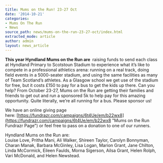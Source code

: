 ```yaml
---
title: Mums on the Run! 23-27 Oct
date: '2014-10-21'
categories:
- Mums On The Run
- News
source_path: news/mums-on-the-run-23-27-oct/index.html
extracted_mode: article
author: admin
layout: news_article
---
```


**This year Hyndland Mums on the Run are&nbsp;** raising funds to send each class at Hyndland Primary to Scotstoun Stadium to experience what it’s like to compete in a professional athletics arena: running on a real track, doing field events in a 5000-seater stadium, and using the same facilities as many of Team Scotland’s athletes. As a Glasgow school we get use of the stadium for free, but it costs £150 to pay for a bus to get the kids up there. Can you help? From October 23-27, Mums on the Run are getting their families and friends to get out and run a sponsored 5k to help pay for this amazing opportunity. Quite literally, we’re all running for a bus. Please sponsor us!

We have an online giving page here:&nbsp;[https://fundrazr.com/campaigns/6t4Ue/em/b22wx8](https://fundrazr.com/campaigns/6t4Ue/em/b22wx8 "Mums on the Run Fundrazr Page")&nbsp;or feel free to pass on a donation to one of our runners.

Hyndland Mums on the Run are:  
Louise Love, Pritha Mani, Ali Walker, Shireen Taylor, Carolyn Bonnyman, Charan Manak, Barbara McGinley, Lisa Logan, Marion Grant, Jane Chilton, Linda McCormick, Eileen Faulds, Morna Sigerson, Ailsa Grant, Helen Rolph, Vari McDonald, and Helen Newstead.
